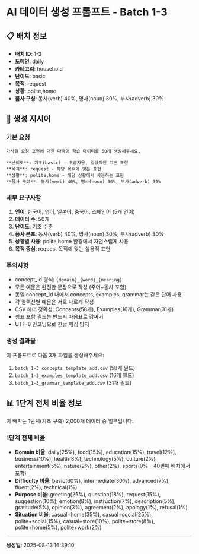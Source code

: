 # AI 데이터 생성 프롬프트 - Batch 1-3

## 📋 배치 정보

- **배치 ID**: 1-3
- **도메인**: daily
- **카테고리**: household
- **난이도**: basic
- **목적**: request
- **상황**: polite,home
- **품사 구성**: 동사(verb) 40%, 명사(noun) 30%, 부사(adverb) 30%

## 🎯 생성 지시어

### 기본 요청
```
가사일 요청 표현에 대한 다국어 학습 데이터를 50개 생성해주세요.

**난이도**: 기초(basic) - 초급자용, 일상적인 기본 표현
**목적**: request - 해당 목적에 맞는 표현
**상황**: polite,home - 해당 상황에서 사용하는 표현
**품사 구성**: 동사(verb) 40%, 명사(noun) 30%, 부사(adverb) 30%
```

### 세부 요구사항

1. **언어**: 한국어, 영어, 일본어, 중국어, 스페인어 (5개 언어)
2. **데이터 수**: 50개
3. **난이도**: 기초 수준
4. **품사 분포**: 동사(verb) 40%, 명사(noun) 30%, 부사(adverb) 30%
5. **상황별 사용**: polite,home 환경에서 자연스럽게 사용
6. **목적 중심**: request 목적에 맞는 실용적 표현

### 주의사항

- concept_id 형식: `{domain}_{word}_{meaning}`
- 모든 예문은 완전한 문장으로 작성 (주어+동사 포함)
- 동일 concept_id 내에서 concepts, examples, grammar는 같은 단어 사용
- 각 컬렉션별 예문은 서로 다르게 작성
- CSV 헤더 정확성: Concepts(58개), Examples(16개), Grammar(31개)
- 쉼표 포함 필드는 반드시 따옴표로 감싸기
- UTF-8 인코딩으로 한글 깨짐 방지

### 생성 결과물

이 프롬프트로 다음 3개 파일을 생성해주세요:
1. `batch_1-3_concepts_template_add.csv` (58개 필드)
2. `batch_1-3_examples_template_add.csv` (16개 필드)  
3. `batch_1-3_grammar_template_add.csv` (31개 필드)


## 📊 1단계 전체 비율 정보

이 배치는 1단계(기초 구축) 2,000개 데이터 중 일부입니다.

### 1단계 전체 비율
- **Domain 비율**: daily(25%), food(15%), education(15%), travel(12%), business(10%), health(8%), technology(5%), culture(2%), entertainment(5%), nature(2%), other(2%), sports(0% - 40번째 배치에서 포함)
- **Difficulty 비율**: basic(60%), intermediate(30%), advanced(7%), fluent(2%), technical(1%)
- **Purpose 비율**: greeting(25%), question(18%), request(15%), suggestion(10%), emotion(8%), instruction(7%), description(5%), gratitude(5%), opinion(3%), agreement(2%), apology(1%), refusal(1%)
- **Situation 비율**: casual+home(35%), casual+social(25%), polite+social(15%), casual+store(10%), polite+store(8%), polite+home(5%), polite+work(2%)

---

**생성일**: 2025-08-13 16:39:10
